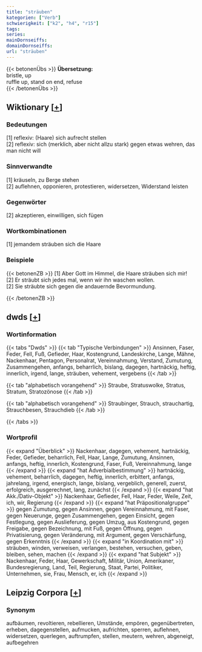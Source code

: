 ```yaml
---
title: "sträuben"
kategorien: ["Verb"]
schwierigkeit: ["k2", "h4", "r15"]
tags:
series:
mainDornseiffs:
domainDornseiffs:
url: "sträuben"
---
```


{{< betonenÜbs >}}
**Übersetzung:**  
bristle, up  
ruffle up, stand on end, refuse  
{{< /betonenÜbs >}}

## Wiktionary [[+](https://de.wiktionary.org/wiki/sträuben)]

### Bedeutungen
[1] reflexiv: (Haare) sich aufrecht stellen  
[2] reflexiv: sich (merklich, aber nicht allzu stark) gegen etwas wehren, das man nicht will  

### Sinnverwandte
[1] kräuseln, zu Berge stehen  
[2] auflehnen, opponieren, protestieren, widersetzen, Widerstand leisten  

### Gegenwörter
[2] akzeptieren, einwilligen, sich fügen  

### Wortkombinationen
[1] jemandem sträuben sich die Haare  

### Beispiele
{{< betonenZB >}}
[1] Aber Gott im Himmel, die Haare sträuben sich mir!  
[2] Er sträubt sich jedes mal, wenn wir ihn waschen wollen.  
[2] Sie sträubte sich gegen die andauernde Bevormundung.  

{{< /betonenZB >}}


## dwds [[+](https://www.dwds.de/wb/sträuben)]

### Wortinformation
{{< tabs "Dwds" >}}
{{< tab "Typische Verbindungen" >}}
Ansinnen, Faser, Feder, Fell, Fuß, Gefieder, Haar, Kostengrund, Landeskirche, Lange, Mähne, Nackenhaar, Pentagon, Personalrat, Vereinnahmung, Verstand, Zumutung, Zusammengehen, anfangs, beharrlich, bislang, dagegen, hartnäckig, heftig, innerlich, irgend, lange, sträuben, vehement, vergebens
{{< /tab >}}

{{< tab "alphabetisch vorangehend" >}}
Straube, Stratuswolke, Stratus, Stratum, Stratozönose
{{< /tab >}}

{{< tab "alphabetisch vorangehend" >}}
Straubinger, Strauch, strauchartig, Strauchbesen, Strauchdieb
{{< /tab >}}

{{< /tabs >}}

### Wortprofil
{{< expand "Überblick" >}} Nackenhaar, dagegen, vehement, hartnäckig, Feder, Gefieder, beharrlich, Fell, Haar, Lange, Zumutung, Ansinnen, anfangs, heftig, innerlich, Kostengrund, Faser, Fuß, Vereinnahmung, lange {{< /expand >}}
{{< expand "hat Adverbialbestimmung" >}} hartnäckig, vehement, beharrlich, dagegen, heftig, innerlich, erbittert, anfangs, jahrelang, irgend, energisch, lange, bislang, vergeblich, generell, zuerst, erfolgreich, ausgerechnet, lang, zunächst {{< /expand >}}
{{< expand "hat Akk./Dativ-Objekt" >}} Nackenhaar, Gefieder, Fell, Haar, Feder, Weile, Zeit, ich, wir, Regierung {{< /expand >}}
{{< expand "hat Präpositionalgruppe" >}} gegen Zumutung, gegen Ansinnen, gegen Vereinnahmung, mit Faser, gegen Neuerunge, gegen Zusammengehen, gegen Einsicht, gegen Festlegung, gegen Auslieferung, gegen Umzug, aus Kostengrund, gegen Freigabe, gegen Bezeichnung, mit Fuß, gegen Öffnung, gegen Privatisierung, gegen Veränderung, mit Argument, gegen Verschärfung, gegen Erkenntnis {{< /expand >}}
{{< expand "in Koordination mit" >}} sträuben, winden, verweisen, verlangen, bestehen, versuchen, geben, bleiben, sehen, machen {{< /expand >}}
{{< expand "hat Subjekt" >}} Nackenhaar, Feder, Haar, Gewerkschaft, Militär, Union, Amerikaner, Bundesregierung, Land, Teil, Regierung, Staat, Partei, Politiker, Unternehmen, sie, Frau, Mensch, er, ich {{< /expand >}}

## Leipzig Corpora [[+](https://corpora.uni-leipzig.de/en/res?word=sträuben&corpusId=deu_newscrawl-public_2018)]


### Synonym
aufbäumen, revoltieren, rebellieren, Umstände, empören, gegenübertreten, erheben, dagegenstellen, aufmucken, aufrichten, sperren, auflehnen, widersetzen, querlegen, auftrumpfen, stellen, meutern, wehren, abgeneigt, aufbegehren

